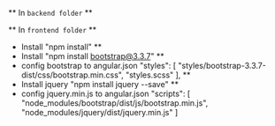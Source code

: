 ** In ``backend folder`` **  

** In ``frontend folder`` **  
- Install "npm install"
**
- Install "npm install bootstrap@3.3.7"
** 
- config bootstrap to angular.json
    "styles": [
    "styles/bootstrap-3.3.7-dist/css/bootstrap.min.css",
    "styles.scss"
    ],
**
- Install jquery "npm install jquery --save"
**
- config jquery.min.js to angular.json
  "scripts": [
        "node_modules/bootstrap/dist/js/bootstrap.min.js",
        "node_modules/jquery/dist/jquery.min.js"
    ]
